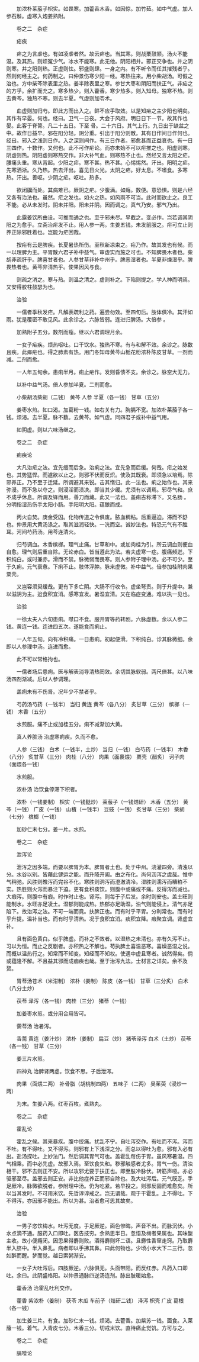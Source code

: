 <!-- { "loadSidebar": true } -->
　　加浓朴莱菔子枳实。如畏寒。加藿香木香。如因惊。加竹茹。如中气虚。加人参石斛。虚寒入炮姜熟附。

　　卷之二　杂症

　　疟疾

　　疟之为言虐也。有如凌虐者然。故云疟也。当其寒。则战栗鼓颔。汤火不能温。及其热。则烦冤少气。冰水不能寒。此无他。阴阳相并。邪正交争也。并之阴则寒。并之阳则热。正虚则怯。邪盛则肆。一身之内。有不听令而任其摧残者乎。然则何经主之。何药制之。曰仲景伤寒少阳一经。寒热往来。用小柴胡汤。可假之治也。方中柴芩除表里之热。姜半除表里之寒。参甘大枣和阴阳而扶正气。非疟之的方乎。余扩而充之。寒多热少。则入藿香。寒少热多。则入知母。独寒不热。则去黄芩。独热不寒。则去半夏。气虚则加苓术。

　　血虚则加归芍。即此方而出入之。鲜不应手取效。以是知疟之主少阳也明矣。其作有早晏。何也。经曰。卫气一日夜。大会于风府。明日日下一节。故其作也晏。此客于脊膂。凡二十五日。下至 骨。二十六日。其气上行。九日出于缺盆之中。故作日益早。邪在阳分轻。阴分重。引出于阳分则散。其有日作间日作何也。经曰。邪入之浅则日作。入之深则间作。有三日作者。邪愈甚而正益衰也。有一日三四作。十数作。又何也。此不可作疟论。而亦未始不可以疟推之也。阳虚则寒。阴虚则热。阴阳虚则寒热交作。非大补气血。则寒热不止也。然经又言太阳之疟。腰痛头重。寒从背起。少阳之疟。寒不甚。热不甚。心惕惕然。汗出。阳明之疟。先寒洒淅。久乃热。热去汗出。喜见日火光。太阴之疟。好太息。不嗜食。多寒热。汗出。善呕。少阴之疟。呕吐。热多。

　　欲闭牖而处。其病难已。厥阴之疟。少腹满。如癃。数便。意恐惧。则是六经又各有治法也。虽然。疟之发也。如火之热。如风雨不可当。此时而欲止之。良工不能。必从未发时。阴未并阳。阳未并阴。因而调之。真气乃安。邪气乃出。

　　此露姜饮所由设。可推而通之也。至于邪未尽。早截之。变必作。岂若调其阴阳之为愈乎。立斋治疟发不止。用人参一两。生姜五钱。未发前服之。疟可立止则养正除邪胜着也。岂能为疟困哉。

　　按疟有云是脾疾。长夏暑热所伤。至秋新凉束之。疟乃作。故其发也有候。而一以理脾为主。平胃散六君子补中益气。审虚实而施之可也。不知脾畏木者也。柴胡非疏肝乎。脾喜甘者也。人参甘草非补中州乎。脾恶湿者也。半夏非燥湿乎。脾畏热者也。黄芩非清热乎。使果因风与食。

　　则疏之消之。寒与热。则温之清之。虚则补之。下陷则提之。学人神而明焉。又安得胶柱鼓瑟为也。

　　治验

　　一儒者季秋发疟。凡解表疏利之药。遍尝勿效。至四旬后。肢体俱冷。其汗如雨。犹是覆密不敢见风。此余诊之。六脉皆弱。连进归脾汤。大倍参 。

　　加熟附子五分。数剂而痊。继以六君调理月余。

　　一女子疟疾。烦热呕吐。口干饮水。独热不寒。有与和解不效。余诊之。脉数且疾。此瘅疟也。得之肺素有热。用门冬知母黄芩山栀花粉浓朴陈皮甘草。一剂而减。二剂而愈。

　　一人年五旬余。患痢半月。痢止疟作。发则昏愦不支。余诊之。脉空大无力。

　　以补中益气汤。倍人参加半夏。二剂而愈。

　　小柴胡汤柴胡（二钱） 黄芩 人参 半夏（各一钱） 甘草（五分）

　　姜枣水煎。如口渴。加葛粉一钱。如右关有力。胸膈不宽。加浓朴莱菔子各一钱。烦渴。去半夏。脉不数。去黄芩。如气虚。同四君子或补中益气用。

　　如阴虚。则以六味汤继之。

　　卷之二　杂症

　　痢疾论

　　大凡治疟之法。宜先缓而后急。治痢之法。宜先急而后缓。何哉。疟之始发也。其势猛悍。而遽欲以止之。则邪不伏而反炽。使及其既衰。即须急以培焉。除邪养正。乃不至于迁延。所谓避其来锐。击其惰归。此一法也。痢之始作也。其来弥漫。而不急以夺之。则浸淫而溃决。即当其少缓。尤须有以调焉。邪尽气和。庶不成乎休息。所谓及锋而用。善刀而藏。此又一法也。盖痢古称滞下。又名肠 。分明指湿热伤手太阳小肠。手阳明大阳。蕴酿而成。

　　丙火自焚。庚金受囚。化物传道之令俱废。脓血稠粘。后重逼迫。滞而不舒也。仲景用大黄汤涤之。取其滋润轻快。一洗而空。诚妙法也。特恐元气有不胜耳。河间芍药汤。用芩连清火。

　　归芍调血。木香槟榔。理气止痛。甘草和中。或加肉桂为引。所云调血则便血自愈。理气则后重自除。无论赤白。皆当遵此为法。若夫虚寒一症。腹痛频迸。下积纯白。或时兼赤。滑而不禁。脉微弱而畏寒。则人参附子理中汤。必不可少。至于久痢。元气衰惫。下痢不止。肢体浮肿。脉来虚微。补中益气。倍参加桂附肉果粟壳。

　　又岂容须臾缓哉。更有下多亡阴。大肠不行收令。虚坐弩责。则于升提中。兼以滋阴为主。迨食积宜消。感寒宜发。暑湿宜清。又在临症变通。难以执一见也。

　　治验

　　一徐太夫人六旬患痢。噤口不食。服开胃等药转剧。六脉虚数。余以人参二钱。黄连一钱。连进四五次。遂能食而痢止。

　　一人年五旬。向有冷积痛。一日患痢。初起便滑。下积纯白。诊其脉微细。余即以人参理中汤。连进而愈。

　　此不可以常格拘也。

　　一儒者场后患痢。医与解表消导清热罔效。余切其脉软弱。两尺倍甚。以八味汤四剂渐减。后以人参调理。

　　盖痢未有不伤肾。况年少不禁者乎。

　　芍药汤芍药（一钱半） 当归 黄连 黄芩（各八分） 炙甘草（三分） 槟榔（一钱） 木香（五分）

　　水煎服。痛不止或加桂五分。痢不减渐加大黄。

　　真人养脏汤 治虚寒痢疾。久而不愈。

　　人参（三钱） 白术（一钱半，土炒） 当归（一钱） 白芍药（一钱半） 木香（八分） 炙甘草（三分） 肉桂（八分） 肉果（面裹煨） 粟壳（醋炙） 诃子肉（面煨各一钱）

　　水煎服。

　　浓朴汤 治饮食停滞下积者。

　　浓朴（一钱姜制） 枳实（一钱麸炒） 莱菔子（一钱焙研） 木香（五分） 黄芩（一钱） 广皮（一钱） 山楂（一钱半） 豆豉（一钱） 炙甘草（三分） 柴胡（七分） 槟榔（一钱）

　　加砂仁末七分。姜一片。水煎。

　　卷之二　杂症

　　泄泻论

　　泄泻之因多端。而要以脾胃为本。脾胃者土也。处于中州。浇灌四旁。清浊以分。水谷以别。皆藉此健运之能。而升降开阖。由之布化。尚何沥泻之虞哉。惟中气稍弛。风胜则飧泻而完谷不化。寒胜则洞泻而澄澈清冷。湿胜则濡泻而糟粕不实。热胜则火泻而暴注下迫。更有食积痰饮。则腹中或痛或不痛。反得泻而减也。大瘕泻。则腹中有瘕。时作时止也。肾泻。则每于子后发。余时则安也。盖土旺则能制水。水旺亦足凌土。湿郁则能成热。热郁亦足助湿。浊气则能侵上。清气亦足陷下。故治泻之法。不可一端而竟。扶脾正也。而有时乎平胃。分利常也。而有时乎升提。温补当也。而有时乎清热。况于食积宜消。痰积宜降。瘕聚宜调。肾虚宜补。

　　且有面色黄白。似乎脾虚。而补之不效者。以湿热之未清也。亦有久泻不止。习以为恒。而止之反剧者。亦积热之不解也。苟执脾土喜温恶寒。喜燥恶湿之说。而概以温热行之。知常而不知变。知经而不知权。使遇中虚且寒者。诚然得矣。倘或蕴隆不解。不且益其邪而成痼疾也哉。至于治泻九法。士材言之详矣。余不及赘。

　　胃苓汤苍术（米泔制） 浓朴（姜制） 陈皮（各一钱） 甘草（三分炙） 白术（八分土炒）

　　茯苓 泽泻（各一钱） 肉桂（三分） 猪苓（一钱）

　　加姜枣水煎。或分用合用皆可。

　　薷苓汤 治暑泻。

　　香薷 黄连（姜汁炒） 浓朴（姜制） 扁豆（炒） 猪苓泽泻 白术（土炒） 茯苓（各一钱） 甘草（三分）

　　姜三片水煎。

　　四神丸 治脾肾两虚。饮食不思。子后泄泻。

　　肉果（面煨二两） 补骨脂（胡桃制四两） 五味子（二两） 吴茱萸（浸炒一两）

　　为末。生姜八两。红枣百枚。煮熟丸。

　　卷之二　杂症

　　霍乱论

　　霍乱之候。其来暴疾。腹中绞痛。扰乱不宁。自吐泻交作。有吐而不泻。泻而不吐。有不得吐。又不得泻。则邪有上下浅深之分。而总以得吐为愈。邪有入必有出。盐汤探吐。上妙法门。然后调其胃气可也。盖霍乱每伤于胃。虽风寒暑湿。四气相乘。而中必先虚。故邪入焉。至饮食失和。秽邪触感者尤多。胃气一伤。清浊相干。邪不去则正不安。所以攻邪尤要于扶正也。即至肢冷脉伏。转筋声哑。亦必驱邪至尽。盖邪去则正安。非比他症养正而邪自除也。及大吐泻后。元气既乏。手足厥冷。脉微欲脱者。参附理中汤。仍为吃紧。若早投之。则邪反固而难愈矣。所以当其发时。不可用米饮。先哲谆谆戒之。岂无谓哉。观于干霍乱。上不得吐。下不得泻。亦因邪不能出。所以为甚。治者愈可思其故矣。

　　治验

　　一男子恣饮梅水。吐泻无度。手足厥逆。面色惨晦。声音不出。而脉沉伏。小水点滴不通。服药入口即吐。医告技穷。余熟思半日。忽悟及梅者果属也。其味酸主收。故小便癃闭。因思果得麝则败。酒得麝则坏二语。且麝性香窜走窍。乃取麝半入脐中。半入鼻孔。病者即以手拂其鼻。曰此何物也。少顷小水大下二三行。忽如醉而醒。梦而觉。越日索粥渐安。

　　一女子大吐泻后。四肢厥逆。六脉俱无。头面带阳。而反红赤。凡药入口即吐。余曰。此阴盛格阳。以仲景通脉四逆汤连剂。脉出肢暖始愈。

　　藿香汤 治霍乱吐利交作。

　　藿香 紫浓朴（姜制） 茯苓 木瓜 车前子（焙研二钱） 泽泻 枳壳 广皮 葛根（各一钱）

　　加生姜三片。有食。加砂仁末一钱。烦渴。去藿香。加紫苏一钱。面食。入莱菔一钱。着气。入青皮七分。木香三分。切戒米饮。直待痛止觉饥。方可与之。

　　卷之二　杂症

　　膈噎论


